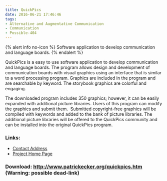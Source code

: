 ```yaml
---
title: QuickPics
date: 2016-06-21 17:46:46
tags: 
- Alternative and Augmentative Communication
- Communication
- Possible-404
---
```


{% alert info no-icon %}
Software application to develop communication and language boards.
{% endalert %}

<!-- more -->

QuickPics is a easy to use software application to develop communication and language boards. The program allows design and development of communication boards with visual graphics using an interface that is similar to a word processing program. Graphics are included in the program and are searchable by keyword. The storybook graphics are colorful and engaging.

The downloaded program includes 350 graphics; however, it can be easily expanded with additional picture libraries. Users of this program can modify the graphics and submit them.  Submitted copyright-free graphics will be compiled with keywords and added to the bank of picture libraries. The additional picture libraries will be offered to the QuickPics community and can be installed into the original QuickPics program.

### Links:
- <a href="mailto:aac@patrickecker.com">Contact Address</a>
- <a href="http://www.patrickecker.org/">Project Home Page</a>

### Download: http://www.patrickecker.org/quickpics.htm (Warning: possible dead-link)